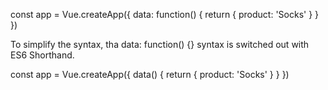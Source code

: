 const app = Vue.createApp({
    data: function() {
        return {
            product: 'Socks'
        }
    }
})

To simplify the syntax, tha data: function() {}
syntax is switched out with ES6 Shorthand.

const app = Vue.createApp({
    data() {
        return {
            product: 'Socks'
        }
    }
})
